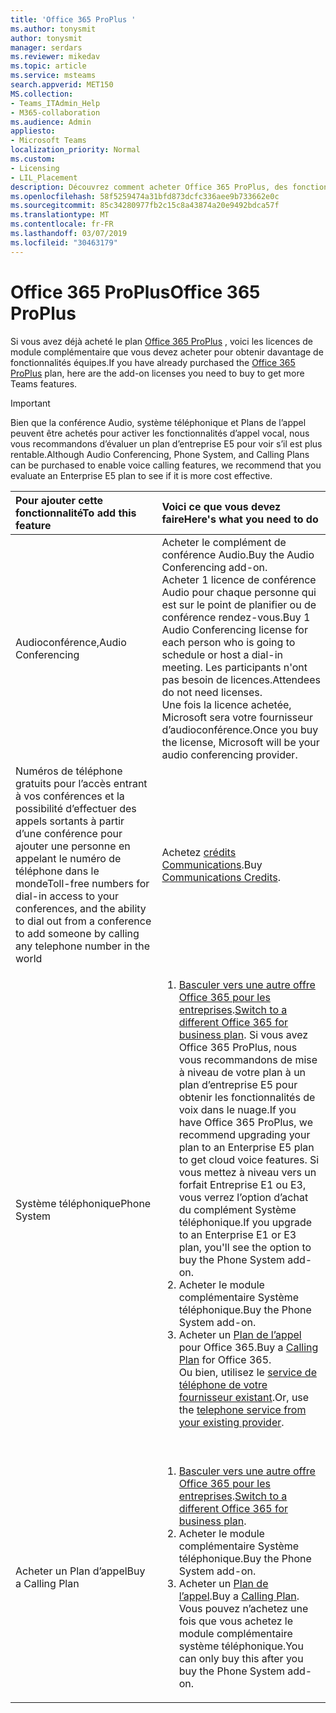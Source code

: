 ```yaml
---
title: 'Office 365 ProPlus '
ms.author: tonysmit
author: tonysmit
manager: serdars
ms.reviewer: mikedav
ms.topic: article
ms.service: msteams
search.appverid: MET150
MS.collection:
- Teams_ITAdmin_Help
- M365-collaboration
ms.audience: Admin
appliesto:
- Microsoft Teams
localization_priority: Normal
ms.custom:
- Licensing
- LIL_Placement
description: Découvrez comment acheter Office 365 ProPlus, des fonctionnalités et des licences supplémentaires.
ms.openlocfilehash: 58f5259474a31bfd873dcfc336aee9b733662e0c
ms.sourcegitcommit: 85c34280977fb2c15c8a43874a20e9492bdca57f
ms.translationtype: MT
ms.contentlocale: fr-FR
ms.lasthandoff: 03/07/2019
ms.locfileid: "30463179"
---
```

# <a name="office-365-proplus"></a><span data-ttu-id="243b2-103">Office 365 ProPlus</span><span class="sxs-lookup"><span data-stu-id="243b2-103">Office 365 ProPlus</span></span>

<span data-ttu-id="243b2-104">Si vous avez déjà acheté le plan [Office 365 ProPlus](https://products.office.com/en/business/office-365-proplus-business-software) , voici les licences de module complémentaire que vous devez acheter pour obtenir davantage de fonctionnalités équipes.</span><span class="sxs-lookup"><span data-stu-id="243b2-104">If you have already purchased the [Office 365 ProPlus](https://products.office.com/en/business/office-365-proplus-business-software) plan, here are the add-on licenses you need to buy to get more Teams features.</span></span>

> [!IMPORTANT]
> <span data-ttu-id="243b2-105">Bien que la conférence Audio, système téléphonique et Plans de l’appel peuvent être achetés pour activer les fonctionnalités d’appel vocal, nous vous recommandons d’évaluer un plan d’entreprise E5 pour voir s’il est plus rentable.</span><span class="sxs-lookup"><span data-stu-id="243b2-105">Although Audio Conferencing, Phone System, and Calling Plans can be purchased to enable voice calling features, we recommend that you evaluate an Enterprise E5 plan to see if it is more cost effective.</span></span>


|<span data-ttu-id="243b2-106">Pour ajouter cette fonctionnalité</span><span class="sxs-lookup"><span data-stu-id="243b2-106">To add this feature</span></span> |<span data-ttu-id="243b2-107">Voici ce que vous devez faire</span><span class="sxs-lookup"><span data-stu-id="243b2-107">Here's what you need to do</span></span> |
|:---------------------------|:--------------------------------|
|<span data-ttu-id="243b2-108">Audioconférence,</span><span class="sxs-lookup"><span data-stu-id="243b2-108">Audio Conferencing</span></span> <br/> |<span data-ttu-id="243b2-109">Acheter le complément de conférence Audio.</span><span class="sxs-lookup"><span data-stu-id="243b2-109">Buy the Audio Conferencing add-on.</span></span> <br/><span data-ttu-id="243b2-110">Acheter 1 licence de conférence Audio pour chaque personne qui est sur le point de planifier ou de conférence rendez-vous.</span><span class="sxs-lookup"><span data-stu-id="243b2-110">Buy 1 Audio Conferencing license for each person who is going to schedule or host a dial-in meeting.</span></span> <span data-ttu-id="243b2-111">Les participants n'ont pas besoin de licences.</span><span class="sxs-lookup"><span data-stu-id="243b2-111">Attendees do not need licenses.</span></span> <br/><span data-ttu-id="243b2-112">Une fois la licence achetée, Microsoft sera votre fournisseur d’audioconférence.</span><span class="sxs-lookup"><span data-stu-id="243b2-112">Once you buy the license, Microsoft will be your audio conferencing provider.</span></span> |
|<span data-ttu-id="243b2-113">Numéros de téléphone gratuits pour l’accès entrant à vos conférences et la possibilité d’effectuer des appels sortants à partir d’une conférence pour ajouter une personne en appelant le numéro de téléphone dans le monde</span><span class="sxs-lookup"><span data-stu-id="243b2-113">Toll-free numbers for dial-in access to your conferences, and the ability to dial out from a conference to add someone by calling any telephone number in the world</span></span> <br/> |<span data-ttu-id="243b2-114">Achetez [crédits Communications](../set-up-communications-credits-for-your-organization.md).</span><span class="sxs-lookup"><span data-stu-id="243b2-114">Buy [Communications Credits](../set-up-communications-credits-for-your-organization.md).</span></span>|
|<span data-ttu-id="243b2-115">Système téléphonique</span><span class="sxs-lookup"><span data-stu-id="243b2-115">Phone System</span></span> <br/> |<ol><li><span data-ttu-id="243b2-116">[Basculer vers une autre offre Office 365 pour les entreprises](https://support.office.com/article/73318661-8f33-478b-bcc7-fb8d69dbb22a).</span><span class="sxs-lookup"><span data-stu-id="243b2-116">[Switch to a different Office 365 for business plan](https://support.office.com/article/73318661-8f33-478b-bcc7-fb8d69dbb22a).</span></span> <span data-ttu-id="243b2-117">Si vous avez Office 365 ProPlus, nous vous recommandons de mise à niveau de votre plan à un plan d’entreprise E5 pour obtenir les fonctionnalités de voix dans le nuage.</span><span class="sxs-lookup"><span data-stu-id="243b2-117">If you have Office 365 ProPlus, we recommend upgrading your plan to an Enterprise E5 plan to get cloud voice features.</span></span> <span data-ttu-id="243b2-118">Si vous mettez à niveau vers un forfait Entreprise E1 ou E3, vous verrez l’option d’achat du complément Système téléphonique.</span><span class="sxs-lookup"><span data-stu-id="243b2-118">If you upgrade to an Enterprise E1 or E3 plan, you'll see the option to buy the Phone System add-on.</span></span> <br/></li><li><span data-ttu-id="243b2-119">Acheter le module complémentaire Système téléphonique.</span><span class="sxs-lookup"><span data-stu-id="243b2-119">Buy the Phone System add-on.</span></span> <br/></li><li><span data-ttu-id="243b2-120">Acheter un [Plan de l’appel](../calling-plans-for-office-365.md) pour Office 365.</span><span class="sxs-lookup"><span data-stu-id="243b2-120">Buy a [Calling Plan](../calling-plans-for-office-365.md) for Office 365.</span></span> <br/><span data-ttu-id="243b2-121">Ou bien, utilisez le [service de téléphone de votre fournisseur existant](microsoft-teams-add-on-licensing.md#bkmk_existing).</span><span class="sxs-lookup"><span data-stu-id="243b2-121">Or, use the [telephone service from your existing provider](microsoft-teams-add-on-licensing.md#bkmk_existing).</span></span></li></ol>  <br/> |
|<span data-ttu-id="243b2-122">Acheter un Plan d’appel</span><span class="sxs-lookup"><span data-stu-id="243b2-122">Buy a Calling Plan</span></span> <br/> |<ol><li><span data-ttu-id="243b2-123">[Basculer vers une autre offre Office 365 pour les entreprises](https://support.office.com/article/73318661-8f33-478b-bcc7-fb8d69dbb22a).</span><span class="sxs-lookup"><span data-stu-id="243b2-123">[Switch to a different Office 365 for business plan](https://support.office.com/article/73318661-8f33-478b-bcc7-fb8d69dbb22a).</span></span> <br/></li><li><span data-ttu-id="243b2-124">Acheter le module complémentaire Système téléphonique.</span><span class="sxs-lookup"><span data-stu-id="243b2-124">Buy the Phone System add-on.</span></span></li><li><span data-ttu-id="243b2-125">Acheter un [Plan de l’appel](../calling-plans-for-office-365.md).</span><span class="sxs-lookup"><span data-stu-id="243b2-125">Buy a [Calling Plan](../calling-plans-for-office-365.md).</span></span><br/> <span data-ttu-id="243b2-126">Vous pouvez n’achetez une fois que vous achetez le module complémentaire système téléphonique.</span><span class="sxs-lookup"><span data-stu-id="243b2-126">You can only buy this after you buy the Phone System add-on.</span></span> <br/> |
   
